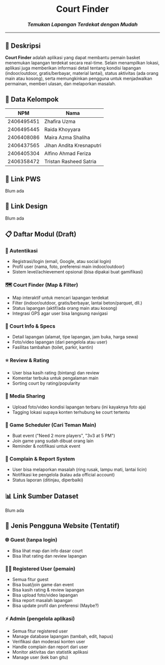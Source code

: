<div align="center">

# Court Finder

### _Temukan Lapangan Terdekat dengan Mudah_

</div>

---

## 📝 Deskripsi

**Court Finder** adalah aplikasi yang dapat membantu pemain basket menemukan lapangan terdekat secara real-time. Selain menampilkan lokasi, aplikasi juga memberikan informasi detail tentang kondisi lapangan (indoor/outdoor, gratis/berbayar, material lantai), status aktivitas (ada orang main atau kosong), serta memungkinkan pengguna untuk menjadwalkan permainan, memberi ulasan, dan melaporkan masalah.

## 👥 Data Kelompok

| NPM        | Nama                     |
| ---------- | ------------------------ |
| 2406495451 | Zhafira Uzma             |
| 2406495445 | Raida Khoyyara           |
| 2406408086 | Maira Azma Shaliha       |
| 2406437565 | Jihan Andita Kresnaputri |
| 2406405304 | Alfino Ahmad Feriza      |
| 2406358472 | Tristan Rasheed Satria   |

## 🔗 Link PWS

Blum ada

## 🎨 Link Design

Blum ada

## 📋 Daftar Modul (Draft)

### 🔐 Autentikasi

- Registrasi/login (email, Google, atau social login)
- Profil user (nama, foto, preferensi main indoor/outdoor)
- Sistem level/achievement opsional (bisa dipakai buat gamifikasi)

### 🗺️ Court Finder (Map & Filter)

- Map interaktif untuk mencari lapangan terdekat
- Filter (indoor/outdoor, gratis/berbayar, lantai beton/parquet, dll.)
- Status lapangan (aktif/ada orang main atau kosong)
- Integrasi GPS agar user bisa langsung navigasi

### 📍 Court Info & Specs

- Detail lapangan (alamat, tipe lapangan, jam buka, harga sewa)
- Foto/video lapangan (dari pengelola atau user)
- Fasilitas tambahan (toilet, parkir, kantin)

### ⭐ Review & Rating

- User bisa kasih rating (bintang) dan review
- Komentar terbuka untuk pengalaman main
- Sorting court by rating/popularity

### 📸 Media Sharing

- Upload foto/video kondisi lapangan terbaru (ini kayaknya foto aja)
- Tagging lokasi supaya konten terhubung ke court tertentu

### 🏀 Game Scheduler (Cari Teman Main)

- Buat event ("Need 2 more players", "3v3 at 5 PM")
- Join game yang sudah dibuat orang lain
- Reminder & notifikasi untuk event

### 🚨 Complain & Report System

- User bisa melaporkan masalah (ring rusak, lampu mati, lantai licin)
- Notifikasi ke pengelola (kalau ada official account)
- Status laporan (ditinjau, diperbaiki)

## 📊 Link Sumber Dataset

Blum ada

## 👤 Jenis Pengguna Website (Tentatif)

### 🌐 Guest (tanpa login)

- Bisa lihat map dan info dasar court
- Bisa lihat rating dan review lapangan

### 🏃‍♂️ Registered User (pemain)

- Semua fitur guest
- Bisa buat/join game dan event
- Bisa kasih rating & review lapangan
- Bisa upload foto/video lapangan
- Bisa report masalah lapangan
- Bisa update profil dan preferensi (Maybe?)

### ⚡ Admin (pengelola aplikasi)

- Semua fitur registered user
- Manage database lapangan (tambah, edit, hapus)
- Verifikasi dan moderasi konten user
- Handle complain dan report dari user
- Monitor aktivitas dan statistik aplikasi
- Manage user (kek ban gitu)
